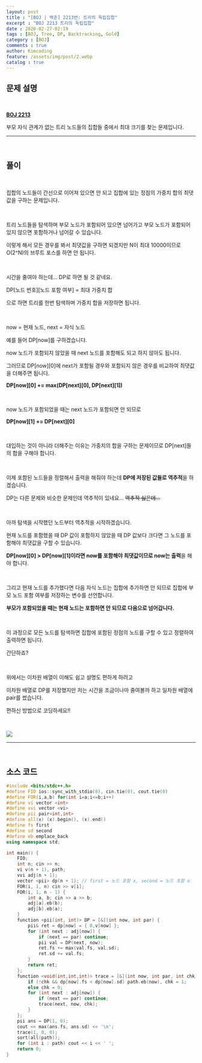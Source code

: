 ```yaml
---
layout: post
title : "[BOJ | 백준] 2213번: 트리의 독립집합"
excerpt : "BOJ 2213 트리의 독립집합"
date : 2020-02-27-02:19
tags : [BOJ, Tree, DP, Backtracking, Gold]
category : [BOJ]
comments : true
author: Kimcoding
feature: /assets/img/post/2.webp
catalog : true
---
```


## 문제 설명

<br/>

**[BOJ 2213](https://www.acmicpc.net/problem/2213)**


부모 자식 관계가 없는 트리 노드들의 집합들 중에서 최대 크기를 찾는 문제입니다.

---
<br/>

## 풀이

<br/>

집합의 노드들이 간선으로 이어져 있으면 안 되고
집합에 있는 정점의 가중치 합의 최댓값을 구하는 문제입니다.

<br/>

트리 노드들을 탐색하며 부모 노드가 포함되어 있으면 넘어가고
부모 노드가 포함되어 있지 않으면 포함하거나 넘어갈 수 있습니다.

이렇게 해서 모든 경우를 봐서 최댓값을 구하면 되겠지만
N이 최대 10000이므로 O(2^N)의 브루트 포스를 하면 안 됩니다.

<br/>

시간을 줄여야 하는데... DP로 하면 될 것 같네요.

DP[노드 번호][노드 포함 여부] = 최대 가중치 합

으로 하면 트리를 한번 탐색하며 가중치 합을 저장하면 됩니다.

<br/>

now = 현재 노드, next = 자식 노드

예를 들어 DP[now]를 구하겠습니다.

now 노드가 포함되지 않았을 때 next 노드를 포함해도 되고 하지 않아도 됩니다.

그러므로 DP[now][0]에 next가 포함될 경우와 포함되지 않은 경우를 비교하여 최댓값을 더해주면 됩니다.

**DP[now][0] += max(DP[next][0], DP[next][1])**

<br/>

now 노드가 포함되었을 때는 next 노드가 포함되면 안 되므로

**DP[now][1] += DP[next][0]**

<br/>

대입하는 것이 아니라 더해주는 이유는 가중치의 합을 구하는 문제이므로 DP[next]들의 합을 구해야 합니다.

<br/>

이제 포함된 노드들을 정렬해서 출력을 해줘야 하는데 **DP에 저장된 값들로 역추적**을 하겠습니다.

DP는 다른 문제와 비슷한 문제인데 역추적이 있네요... ~~역추적 싫은데...~~

<br/>

아까 탐색을 시작했던 노드부터 역추적을 시작하겠습니다.

현재 노드를 포함했을 때 DP 값이 포함하지 않았을 때 DP 값보다 크다면 그 노드를 포함해야 최댓값을 구할 수 있습니다.

**DP[now][0] > DP[now][1]이라면 now를 포함해야 최댓값이므로 now는 출력**을 해야 합니다.

<br/>

그리고 현재 노드를 추가했다면 다음 자식 노드는 집합에 추가하면 안 되므로 집합에 부모 노드 포함 여부를 저장하는 변수를 선언합니다.

**부모가 포함되었을 때는 현재 노드는 포함하면 안 되므로 다음으로 넘어갑니다.**

<br/>

이 과정으로 모든 노드를 탐색하면 집합에 포함된 정점의 노드를 구할 수 있고 정렬하여 출력하면 됩니다.

간단하죠?

<br/>

위에서는 이차원 배열이 이해도 쉽고 설명도 편하게 하려고 

이차원 배열로 DP를 저장했지만 저는 시간을 조금이나마 줄여볼까 하고 일차원 배열에 pair를 썼습니다.

편하신 방법으로 코딩하세요!!

<br/>

![](https://media.giphy.com/media/tIeCLkB8geYtW/giphy.gif)



---

<br/>

## <i class="fa fa-code"></i> 소스 코드

```cpp
#include <bits/stdc++.h>
#define FIO ios::sync_with_stdio(0), cin.tie(0), cout.tie(0)
#define FOR(i,a,b) for(int i=a;i<=b;i++)
#define vi vector <int>
#define vvi vector <vi>
#define pii pair<int,int>
#define all(x) (x).begin(), (x).end()
#define fs first
#define sd second
#define eb emplace_back
using namespace std;

int main() {
	FIO;
	int n; cin >> n;
	vi v(n + 1), path;
	vvi adj(n + 1);
	vector <pii> dp(n + 1); // first = 노드 포함 x, second = 노드 포함 o
	FOR(i, 1, n) cin >> v[i];
	FOR(i, 1, n - 1) {
		int a, b; cin >> a >> b;
		adj[a].eb(b);
		adj[b].eb(a);
	}
	function <pii(int, int)> DP = [&](int now, int par) {
		pii& ret = dp[now] = { 0,v[now] };
		for (int next : adj[now]) {
			if (next == par) continue;
			pii val = DP(next, now);
			ret.fs += max(val.fs, val.sd);
			ret.sd += val.fs;
		}
		return ret;
	};
	function <void(int,int,int)> trace = [&](int now, int par, int chk){ // 역추적
		if (!chk && dp[now].fs < dp[now].sd) path.eb(now), chk = 1;
		else chk = 0;
		for (int next : adj[now]) {
			if (next == par) continue;
			trace(next, now, chk);
		}
	};
	pii ans = DP(1, 0);
	cout << max(ans.fs, ans.sd) << '\n';
	trace(1, 0, 0);
	sort(all(path));
	for (int i : path) cout << i << ' ';
	return 0;
}
```